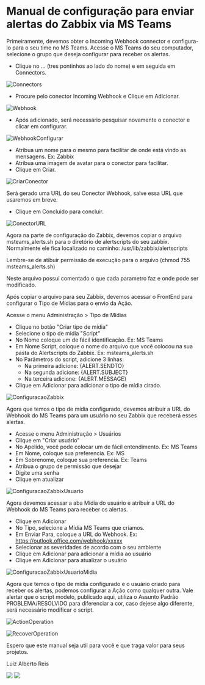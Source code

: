# Manual de configuração para enviar alertas do Zabbix via MS Teams

Primeiramente, devemos obter o Incoming Webhook connector e configura-lo para o seu time no MS Teams.
Acesse o MS Teams do seu computador, selecione o grupo que deseja configurar para receber os alertas.

- Clique no ... (tres pontinhos ao lado do nome) e em seguida em Connectors.

![Connectors](https://github.com/lalbertoreis/Zabbix-MSTeams/blob/main/img/Conectores.png)

- Procure pelo conector Incoming Webhook e Clique em Adicionar.

![Webhook](https://github.com/lalbertoreis/Zabbix-MSTeams/blob/main/img/Webhook.png)

- Após adicionado, será necessário pesquisar novamente o conector e clicar em configurar.

![WebhookConfigurar](https://github.com/lalbertoreis/Zabbix-MSTeams/blob/main/img/WebhookConfigurar.png)

- Atribua um nome para o mesmo para facilitar de onde está vindo as mensagens. Ex: Zabbix
- Atribua uma imagem de avatar para o conector para facilitar.
- Clique em Criar.

![CriarConector](https://github.com/lalbertoreis/Zabbix-MSTeams/blob/main/img/Criar%20Conector.png)

Será gerado uma URL do seu Conector Webhook, salve essa URL que usaremos em breve.
- Clique em Concluido para concluir.

![ConectorURL](https://github.com/lalbertoreis/Zabbix-MSTeams/blob/main/img/URL%20Webhook.png)

Agora na parte de configuração do Zabbix, devemos copiar o arquivo msteams_alerts.sh para o diretório de alertscripts do seu zabbix.
Normalmente ele fica localizado no caminho: /usr/lib/zabbix/alertscripts

Lembre-se de atibuir permissão de execução para o arquivo (chmod 755 msteams_alerts.sh)

Neste arquivo possui comentado o que cada parametro faz e onde pode ser modificado.

Após copiar o arquivo para seu Zabbix, devemos acessar o FrontEnd para configurar o Tipo de Mídias para o envio da Ação.

Acesse o menu Administração > Tipo de Mídias
- Clique no botão "Criar tipo de mídia"
- Selecione o tipo de midia "Script"
- No Nome coloque um de fácil identificação. Ex: MS Teams
- Em Nome Script, coloque o nome do arquivo que você colocou na sua pasta do Alertscripts do Zabbix. Ex: msteams_alerts.sh
- No Parâmetros do script, adicione 3 linhas:
    - Na primeira adicione: {ALERT.SENDTO}
    - Na segunda adicione: {ALERT.SUBJECT}
    - Na terceira adicione: {ALERT.MESSAGE}
- Clique em Adicionar para adicionar o tipo de mídia cirado.

![ConfiguracaoZabbix](https://github.com/lalbertoreis/Zabbix-MSTeams/blob/main/img/Configura%C3%A7%C3%A3oZabbix.png)

Agora que temos o tipo de mídia configurado, devemos atribuir a URL do Webhook do MS Teams para um usuário no seu Zabbix que receberá esses alertas.

- Acesse o menu Administração > Usuários
- Clique em "Criar usuário"
- No Apelido, você pode colocar um de fácil entendimento. Ex: MS Teams
- Em Nome, coloque sua preferencia. Ex: MS
- Em Sobrenome, coloque sua preferencia. Ex: Teams
- Atribua o grupo de permissão que desejar
- Digite uma senha
- Clique em atualizar

![ConfiguracaoZabbixUsuario](https://github.com/lalbertoreis/Zabbix-MSTeams/blob/main/img/Configura%C3%A7%C3%A3o%20Zabbix%20Usuario.png)

Agora devemos acessar a aba Mídia do usuário e atribuir a URL do Webhook do MS Teams para receber os alertas.
- Clique em Adicionar
- No Tipo, selecione a Mídia MS Teams que criamos.
- Em Enviar Para, coloque a URL do Webhook. Ex: https://outlook.office.com/webhook/xxxxx
- Selecionar as severidades de acordo com o seu ambiente
- Clique em Adicionar para adicionar a mídia ao usuário
- Clique em Adicionar para atualizar o usuário

![ConfiguracaoZabbixUsuarioMidia](https://github.com/lalbertoreis/Zabbix-MSTeams/blob/main/img/Configura%C3%A7%C3%A3o%20Zabbix%20Usu%C3%A1rio%20Midia.png)

Agora que temos o tipo de mídia configurado e o usuário criado para receber os alertas, podemos configurar a Ação como qualquer outra.
Vale alertar que o script modelo, publicado aqui, utiliza o Assunto Padrão PROBLEMA/RESOLVIDO para diferenciar a cor, caso dejese algo diferente, será necessário modificar o script.

![ActionOperation](https://github.com/lalbertoreis/Zabbix-MSTeams/blob/main/img/Configura%C3%A7%C3%A3o%20Zabbix%20A%C3%A7%C3%A3o%20Opera%C3%A7%C3%A3o.png)

![RecoverOperation](https://github.com/lalbertoreis/Zabbix-MSTeams/blob/main/img/Configura%C3%A7%C3%A3o%20Zabbix%20A%C3%A7%C3%A3o%20Opera%C3%A7%C3%A3o%20de%20Recupera%C3%A7%C3%A3o.png)

Espero que este manual seja util para você e que traga valor para seus projetos.

Luiz Alberto Reis

<div> 
    
  <a href = "mailto:luizalbertonreis@gmail.com"><img src="https://img.shields.io/badge/-Gmail-%23333?style=for-the-badge&logo=gmail&logoColor=white" target="_blank"></a>
  <a href="https://www.linkedin.com/in/luiz-alberto-reis-47807a128" target="_blank"><img src="https://img.shields.io/badge/-LinkedIn-%230077B5?style=for-the-badge&logo=linkedin&logoColor=white" target="_blank"></a>  
    
</div>
